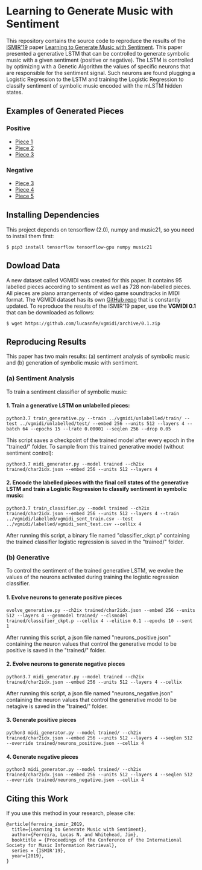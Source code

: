 # Learning to Generate Music with Sentiment

This repository contains the source code to reproduce the results of the [ISMIR'19](https://ismir2019.ewi.tudelft.nl/)
paper [Learning to Generate Music with Sentiment](http://www.lucasnferreira.com/papers/2019/ismir-learning.pdf).
This paper presented a generative LSTM that can be controlled to generate symbolic music with a given sentiment
(positive or negative). The LSTM is controlled by optimizing with a Genetic Algorithm the values of specific neurons that are responsible
for the sentiment signal. Such neurons are found plugging a Logistic Regression to the LSTM and training the
Logistic Regression to classify sentiment of symbolic music encoded with the mLSTM hidden states.

## Examples of Generated Pieces

### Positive 
- [Piece 1](https://raw.githubusercontent.com/lucasnfe/music-sentneuron/master/generated/generated_pos1.wav)
- [Piece 2](https://raw.githubusercontent.com/lucasnfe/music-sentneuron/master/generated/generated_pos2.wav)
- [Piece 3](https://raw.githubusercontent.com/lucasnfe/music-sentneuron/master/generated/generated_pos3.wav)

### Negative
- [Piece 3](https://raw.githubusercontent.com/lucasnfe/music-sentneuron/master/generated/generated_neg1.wav)
- [Piece 4](https://raw.githubusercontent.com/lucasnfe/music-sentneuron/master/generated/generated_neg2.wav)
- [Piece 5](https://raw.githubusercontent.com/lucasnfe/music-sentneuron/master/generated/generated_neg3.wav)

## Installing Dependencies

This project depends on tensorflow (2.0), numpy and music21, so you need to install them first:

```
$ pip3 install tensorflow tensorflow-gpu numpy music21
```

## Dowload Data

A new dataset called VGMIDI was created for this paper. It contains 95 labelled pieces according to sentiment as well as 728
non-labelled pieces. All pieces are piano arrangements of video game soundtracks in MIDI format. The VGMIDI dataset has its
own [GitHub repo](https://github.com/lucasnfe/vgmidi) that is constantly updated. To reproduce the results of the ISMIR'19 paper, 
use the **VGMIDI 0.1** that can be downloaded as follows:

```
$ wget https://github.com/lucasnfe/vgmidi/archive/0.1.zip
```

## Reproducing Results

This paper has two main results: (a) sentiment analysis of symbolic music and (b) generation of symbolic
music with sentiment.

### (a) Sentiment Analysis

To train a sentiment classifier of symbolic music:

#### 1. Train a generative LSTM on unlabelled pieces:

```
python3.7 train_generative.py --train ../vgmidi/unlabelled/train/ --test ../vgmidi/unlabelled/test/ --embed 256 --units 512 --layers 4 --batch 64 --epochs 15 --lrate 0.00001 --seqlen 256 --drop 0.05
```
This script saves a checkpoint of the trained model after every epoch in the "trained/" folder.
To sample from this trained generative model (without sentiment control):

```
python3.7 midi_generator.py --model trained --ch2ix trained/char2idx.json --embed 256 --units 512 --layers 4
```

#### 2. Encode the labelled pieces with the final cell states of the generative LSTM and train a Logistic Regression to classify sentiment in symbolic music:

```
python3.7 train_classifier.py --model trained --ch2ix trained/char2idx.json --embed 256 --units 512 --layers 4 --train ../vgmidi/labelled/vgmidi_sent_train.csv --test ../vgmidi/labelled/vgmidi_sent_test.csv --cellix 4
```

After running this script, a binary file named "classifier_ckpt.p" containing the trained classifier logistic
regression is saved in the "trained/" folder.

### (b) Generative

To control the sentiment of the trained generative LSTM, we evolve the values of the neurons activated during
training the logistic regression classifier.

#### 1. Evolve neurons to generate positive pieces

```
evolve_generative.py --ch2ix trained/char2idx.json --embed 256 --units 512 --layers 4 --genmodel trained/ --clsmodel trained/classifier_ckpt.p --cellix 4 --elitism 0.1 --epochs 10 --sent 1
```

After running this script, a json file named "neurons_positive.json" containing the neuron values that control the generative model to be positive is saved in the "trained/" folder.

#### 2. Evolve neurons to generate negative pieces

```
python3.7 midi_generator.py --model trained --ch2ix trained/char2idx.json --embed 256 --units 512 --layers 4 --cellix
```

After running this script, a json file named "neurons_negative.json" containing the neuron values that control the generative model to be netagive is saved in the "trained/" folder.

#### 3. Generate positive pieces

```
python3 midi_generator.py --model trained/ --ch2ix trained/char2idx.json --embed 256 --units 512 --layers 4 --seqlen 512 --override trained/neurons_positive.json --cellix 4
```

#### 4. Generate negative pieces

```
python3 midi_generator.py --model trained/ --ch2ix trained/char2idx.json --embed 256 --units 512 --layers 4 --seqlen 512 --override trained/neurons_negative.json --cellix 4
```

## Citing this Work

If you use this method in your research, please cite:

```
@article{ferreira_ismir_2019,
  title={Learning to Generate Music with Sentiment},
  author={Ferreira, Lucas N. and Whitehead, Jim},
  booktitle = {Proceedings of the Conference of the International Society for Music Information Retrieval},
  series = {ISMIR'19},
  year={2019},
}
```
